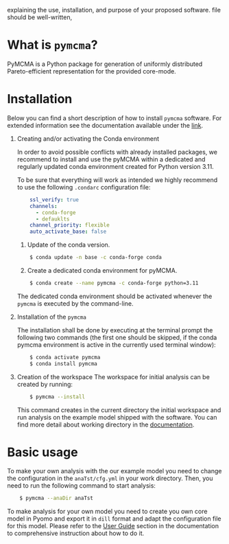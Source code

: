 explaining the use, installation, and purpose of your proposed software.
file should be well-written,

# What is `pymcma`?
PyMCMA is a Python package for generation of uniformly distributed
Pareto-efficient representation for the provided core-mode.

# Installation

Below you can find a short description of how to install `pymcma` software.
For extended information see the documentation available under the [link](https://pymcma.readthedocs.io/).

1. Creating and/or activating the Conda environment

    In order to avoid possible conflicts with already installed packages,
    we recommend to install and use the pyMCMA within a dedicated and regularly updated
    conda environment created for Python version 3.11.

    To be sure that everything will work as intended we highly recommend to use
    the following `.condarc` configuration file:

    ```yaml
        ssl_verify: true
        channels:
          - conda-forge
          - defauklts
        channel_priority: flexible
        auto_activate_base: false
    ```

    1. Update of the conda version.
    ```bash
        $ conda update -n base -c conda-forge conda
    ```
    2. Create a dedicated conda environment for pyMCMA.
    ```bash
        $ conda create --name pymcma -c conda-forge python=3.11
    ```
    The dedicated conda environment should be activated whenever the
    ``pymcma`` is executed by the command-line.

2. Installation of the `pymcma`

    The installation shall be done by executing at the terminal prompt the following
    two commands (the first one should be skipped, if the conda pymcma environment
    is active in the currently used terminal window):

    ```bash
        $ conda activate pymcma
        $ conda install pymcma
    ```

3. Creation of the workspace
    The workspace for initial analysis can be created by running:

    ```bash
        $ pymcma --install
    ```

    This command creates in the current directory the initial workspace
    and run analysis on the example model shipped with the software.
    You can find more detail about working directory in the
    [documentation](https://pymcma.readthedocs.io/).

# Basic usage

To make your own analysis with the our example model you need to change the
configuration in the `anaTst/cfg.yml` in your work directory. Then, you need to
run the following command to start analysis:

```bash
    $ pymcma --anaDir anaTst
```

To make analysis for your own model you need to create you own core model in
Pyomo and export it in `dill` format and adapt the configuration file for
this model.
Please refer to the [User Guide](https://pymcma.readthedocs.io/user_guide.html)
section in the documentation to comprehensive instruction about how to do it.
